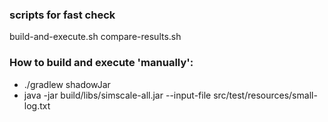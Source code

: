 ### scripts for fast check
build-and-execute.sh
compare-results.sh


### How to build and execute 'manually':
- ./gradlew shadowJar
- java -jar build/libs/simscale-all.jar --input-file src/test/resources/small-log.txt
